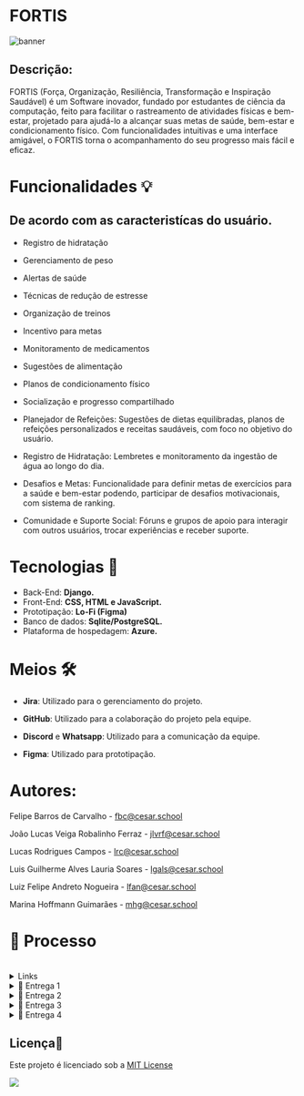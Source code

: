 # FORTIS

![banner](https://github.com/user-attachments/assets/759240ee-e3f1-4af8-9e58-f626e634feb3)

## Descrição:

FORTIS (Força, Organização, Resiliência, Transformação e Inspiração Saudável) é um Software inovador, fundado por estudantes de ciência da computação, feito para facilitar o rastreamento de atividades físicas e bem-estar, projetado para ajudá-lo a alcançar suas metas de saúde, bem-estar e condicionamento físico. Com funcionalidades intuitivas e uma interface amigável, o FORTIS torna o acompanhamento do seu progresso mais fácil e eficaz.

# Funcionalidades 💡
## De acordo com as caracteristícas do usuário.

- Registro de hidratação
- Gerenciamento de peso
- Alertas de saúde
- Técnicas de redução de estresse
- Organização de treinos
- Incentivo para metas
- Monitoramento de medicamentos
- Sugestões de alimentação
- Planos de condicionamento físico
- Socialização e progresso compartilhado
  
- Planejador de Refeições: Sugestões de dietas equilibradas, planos de refeições personalizados e receitas saudáveis, com foco no objetivo do usuário.

- Registro de Hidratação: Lembretes e monitoramento da ingestão de água ao longo do dia.

- Desafios e Metas: Funcionalidade para definir metas de exercícios para a saúde e bem-estar podendo, participar de desafios motivacionais, com sistema de ranking.

- Comunidade e Suporte Social: Fóruns e grupos de apoio para interagir com outros usuários, trocar experiências e receber suporte.

# Tecnologias 👾

- Back-End: **Django.** 
- Front-End: **CSS, HTML e JavaScript.**
- Prototipação: **Lo-Fi (Figma)**
- Banco de dados: **Sqlite/PostgreSQL.**
- Plataforma de hospedagem: **Azure.**

# Meios 🛠

- **Jira**: Utilizado para o gerenciamento do projeto.
- **GitHub**: Utilizado para a colaboração do projeto pela equipe.
- **Discord** e **Whatsapp**: Utilizado para a comunicação da equipe.

- **Figma**: Utilizado para prototipação.

# Autores:

Felipe Barros de Carvalho - fbc@cesar.school

João Lucas Veiga Robalinho Ferraz - jlvrf@cesar.school

Lucas Rodrigues Campos - lrc@cesar.school

Luis Guilherme Alves Lauria Soares - lgals@cesar.school

Luiz Felipe Andreto Nogueira - lfan@cesar.school

Marina Hoffmann Guimarães - mhg@cesar.school

# 🔨 Processo
<br>

<details>
<summary>Links</summary>
<br>
<p style="text-align: center; text-decoration: none;">
  <a href="https://cesar-team-mvy0zfzu.atlassian.net/jira/software/projects/SCRUM/boards/1" style="text-decoration: none;">
    <span>🔗 Jira</span>
  </a>
</p>
<p style="text-align: center; text-decoration: none;">
  <a href="https://www.figma.com/design/Vo7Jd6HeI0TCrXF3rnj5kF/FORTIS?node-id=0-1&t=AL28ZR4ofulLp0Oe-1" style="text-decoration: none;">
    <span>🔗 Figma</span>
  </a>
</p>

  ### Link da Azure

<p style="text-align: center; text-decoration: none;">
  <a href="http://fortisapp.azurewebsites.net/" style="text-decoration: none;">
    <span>🔗 Link </span>
  </a>
</p>
</details>

<details>
<summary>📧 Entrega 1</summary>

<br>

### 📄 Jira Backlog

  <img src="https://github.com/user-attachments/assets/79e0bcd9-bda3-42ff-96be-403f839acebc" alt="Repository Size">

<br>

### 📄 Jira Board 

  <img src="https://github.com/user-attachments/assets/b70c943d-c53d-4f7c-a3f6-7094c42383ee" alt="Repository Size">

<br>

### 📄 Prototipação Lo-Fi

<p style="text-align: center; text-decoration: none;">
  <a href="https://www.figma.com/design/Vo7Jd6HeI0TCrXF3rnj5kF/FORTIS?node-id=0-1&t=AL28ZR4ofulLp0Oe-1" style="text-decoration: none;">
    <span>🔗 Figma</span>
  </a>
</p>

<br>

### 🎥 Screencast do Protótipo

<p style="text-align: center; text-decoration: none;">
  <a href="https://www.youtube.com/watch?v=jbUr2RtJgOg" style="text-decoration: none;">
    <span>🔗 Screencast do protótipo Lo-Fi (1)</span>
  </a>
</p>

<br>
</details>

<details>
<summary>📧 Entrega 2</summary>

<br>

### 📄 Jira Backlog

  <img src="https://github.com/user-attachments/assets/fe560be9-f2c4-46d9-9b24-1e2372f760df" alt="Repository Size">
  <br>

### 📄 Jira sprint 2 

  <img src="https://github.com/user-attachments/assets/65b4f820-fdff-4e0d-9c93-7a1e5b9e3b0e" alt="Repository Size">

<br>
<br>

### 🎥 Screencast do sistema

<p style="text-align: center; text-decoration: none;">
  <a href="https://www.youtube.com/watch?v=F6OezYXLEes" style="text-decoration: none;">
    <span>🔗 Screencast do uso do sistema</span>
  </a>
</p>

<br>
</details>


<details>
<summary>📧 Entrega 3</summary>
  
### 📄 Jira Quadro Sprint 3 

  <img src="https://github.com/user-attachments/assets/4aab76b6-b00c-4f35-a881-e4d78dfd390f" alt="Repository Size">
  <br>
  
  ### 📄 Jira Backlog

  <img src="https://github.com/user-attachments/assets/7f5648c0-2064-4bcc-b580-099d1c466e25" alt="Repository Size">
  <br>
  
  ### 🎥 Screencast do protótipo

<p style="text-align: center; text-decoration: none;">
  <a href="https://youtu.be/oEApqhxcVEI" style="text-decoration: none;">
    <span>🔗 Screencast do FIGMA</span>
  </a>
</p>

<br>
  
  ### 📄 Prototipação Lo-Fi

<p style="text-align: center; text-decoration: none;">
  <a href="https://www.figma.com/design/Vo7Jd6HeI0TCrXF3rnj5kF/FORTIS?node-id=0-1&t=AL28ZR4ofulLp0Oe-1" style="text-decoration: none;">
    <span>🔗 Figma</span>
  </a>
</p>

<br>

### 🎥 Screencast

<p style="text-align: center; text-decoration: none;">
  <a href="https://youtu.be/vZGONPy42iQ" style="text-decoration: none;">
    <span>🔗 Screencast com ênfase nas novas histórias</span>
  </a>
</p>

<br>

### 🎥 Screencast dos testes automatizados

<p style="text-align: center; text-decoration: none;">
  <a href="https://www.youtube.com/watch?v=eHG4vvYfCYc" style="text-decoration: none;">
    <span>🔗 Screencast no cypress</span>
  </a>
</p>
  
<br>

### Link da Azure

<p style="text-align: center; text-decoration: none;">
  <a href="http://fortisapp.azurewebsites.net/" style="text-decoration: none;">
    <span>🔗 Link </span>
  </a>
</p>
  

<br>
  
</details>

<details>
<summary>📧 Entrega 4</summary>
  
  ### 📄 Jira Quadro Sprint 4 

  <img src="https://github.com/user-attachments/assets/8e89592b-bbc4-4e15-b7ce-414850fe2a11" alt="Repository Size">
  <br>
  
  ### 📄 Jira Backlog

  <img src="https://github.com/user-attachments/assets/bf2295b1-2d28-4bf7-9faf-2c0628c69af3" alt="Repository Size">
  <br>
  
  ### 🎥 Screencast do protótipo

<p style="text-align: center; text-decoration: none;">
  <a href="https://youtu.be/P9qAy3DhcSQ" style="text-decoration: none;">
    <span>🔗 Screencast do FIGMA</span>
  </a>
</p>

<br>
  
  ### 📄 Prototipação Lo-Fi

<p style="text-align: center; text-decoration: none;">
  <a href="https://www.figma.com/design/Vo7Jd6HeI0TCrXF3rnj5kF/FORTIS?node-id=0-1&t=AL28ZR4ofulLp0Oe-1" style="text-decoration: none;">
    <span>🔗 Figma</span>
  </a>
</p>

<br>

### 🎥 Screencast

<p style="text-align: center; text-decoration: none;">
  <a href="https://youtu.be/-xKDAoRQAHs" style="text-decoration: none;">
    <span>🔗 Screencast com ênfase nas novas histórias</span>
  </a>
</p>

<br>

### Link da Azure

<p style="text-align: center; text-decoration: none;">
  <a href="http://fortisapp.azurewebsites.net/" style="text-decoration: none;">
    <span>🔗 Link </span>
  </a>
</p>
</details>



## Licença📃
Este projeto é licenciado sob a [MIT License](https://opensource.org/licenses/MIT) 

[![](https://img.shields.io/github/license/sourcerer-io/hall-of-fame.svg?colorB=ff0000)](https://github.com/sourcerer-io/hall-of-fame/blob/master/LICENSE.md)
